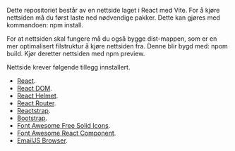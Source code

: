 Dette repositoriet består av en nettside laget i React med Vite. For å kjøre nettsiden må du først laste ned nødvendige pakker. Dette kan gjøres med kommandoen: npm install.

For at nettsiden skal fungere må du også bygge dist-mappen, som er en mer optimalisert filstruktur å kjøre nettsiden fra. Denne blir bygd med: npom build. 
Kjør deretter nettsiden med npm preview.

Nettside krever følgende tillegg innstallert.

- [React](https://reactjs.org/).
- [React DOM](https://reactjs.org/docs/react-dom.html).
- [React Helmet](https://www.npmjs.com/package/react-helmet).
- [React Router]([https://reactrouter.com/web/guides/quick-start](https://reactrouter.com/en/6.23.1)).
- [Reactstrap](https://reactstrap.github.io/).
- [Bootstrap](https://getbootstrap.com/).
- [Font Awesome Free Solid Icons](https://fontawesome.com/icons?d=gallery&s=solid&m=free).
- [Font Awesome React Component](https://fontawesome.com/how-to-use/on-the-web/using-with/react).
- [EmailJS Browser](https://www.emailjs.com/).
